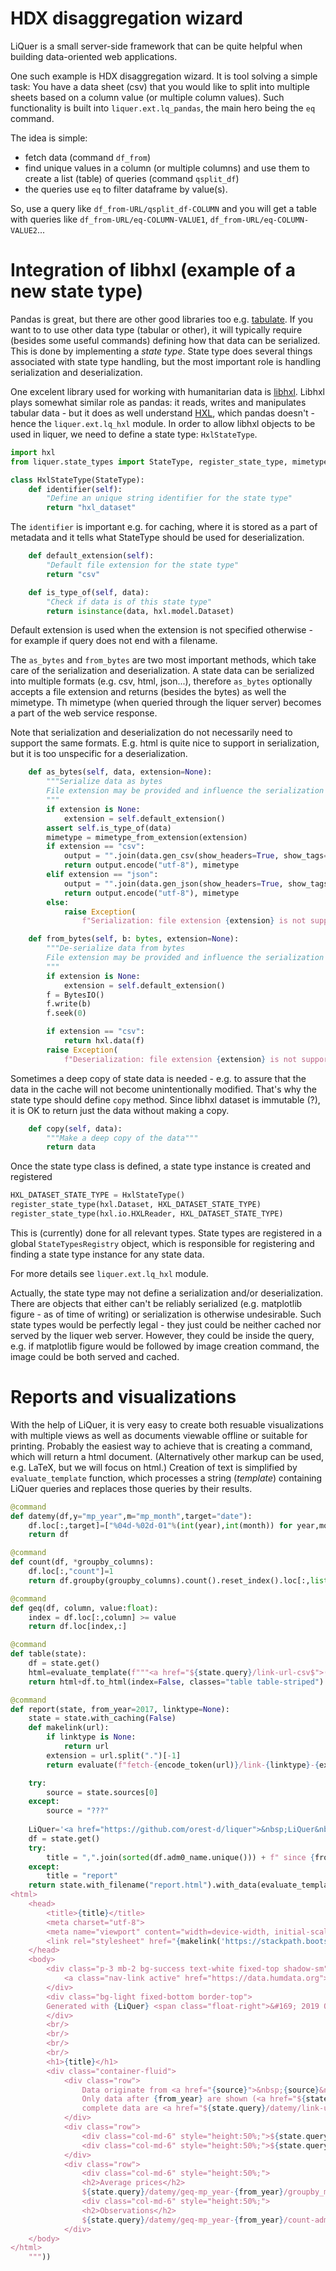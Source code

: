 # HDX disaggregation wizard

LiQuer is a small server-side framework that can be quite helpful
when building data-oriented web applications.

One such example is HDX disaggregation wizard.
It is tool solving a simple task:
You have a data sheet (csv) that you would like to split
into multiple sheets based on a column value (or multiple column
values). Such functionality is built into ``liquer.ext.lq_pandas``,
the main hero being the ``eq`` command.

The idea is simple:
* fetch data (command ``df_from``)
* find unique values in a column (or multiple columns) and use them
to create a list (table) of queries (command ``qsplit_df``)
* the queries use ``eq`` to filter dataframe by value(s).

So, use a query like ``df_from-URL/qsplit_df-COLUMN``
and you will get a table with queries like ``df_from-URL/eq-COLUMN-VALUE1``,
``df_from-URL/eq-COLUMN-VALUE2``...

# Integration of libhxl (example of a new state type)

Pandas is great, but there are other
good libraries too e.g. [tabulate](https://bitbucket.org/astanin/python-tabulate).
If you want to to use other data type (tabular or other),
it will typically require (besides some useful commands) defining how that data can be serialized.
This is done by implementing a *state type*.
State type does several things associated with state type handling,
but the most important role is handling serialization and deserialization.

One excelent library used for working with humanitarian data is
[libhxl](https://github.com/HXLStandard/libhxl-python).
Libhxl plays somewhat similar role as pandas: it reads, writes and manipulates tabular data - but it does as well understand [HXL](http://hxlstandard.org),
which pandas doesn't - hence the ``liquer.ext.lq_hxl`` module.
In order to allow libhxl objects to be used in liquer, 
we need to define a state type: ``HxlStateType``.

```python
import hxl
from liquer.state_types import StateType, register_state_type, mimetype_from_extension

class HxlStateType(StateType):
    def identifier(self):
        "Define an unique string identifier for the state type"
        return "hxl_dataset"
```
The ``identifier`` is important e.g. for caching, 
where it is stored as a part of metadata and it
tells what StateType should be used for deserialization.

```python
    def default_extension(self):
        "Default file extension for the state type"
        return "csv"

    def is_type_of(self, data):
        "Check if data is of this state type"
        return isinstance(data, hxl.model.Dataset)
```
Default extension is used when the extension is not specified otherwise - for example if query does not end with a filename.

The ``as_bytes`` and ``from_bytes`` are two most important methods,
which take care of the serialization and deserialization.
A state data can be serialized into multiple formats (e.g. csv, html, json...), therefore ``as_bytes`` optionally accepts a file extension
and returns (besides the bytes) as well the mimetype.
Th mimetype (when queried through the liquer server) becomes a part of the web service response.

Note that serialization and deserialization do not necessarily need
to support the same formats. E.g. html is quite nice to support
in serialization, but it is too unspecific for a deserialization.

```python
    def as_bytes(self, data, extension=None):
        """Serialize data as bytes
        File extension may be provided and influence the serialization format.
        """
        if extension is None:
            extension = self.default_extension()
        assert self.is_type_of(data)
        mimetype = mimetype_from_extension(extension)
        if extension == "csv":
            output = "".join(data.gen_csv(show_headers=True, show_tags=True))
            return output.encode("utf-8"), mimetype
        elif extension == "json":
            output = "".join(data.gen_json(show_headers=True, show_tags=True))
            return output.encode("utf-8"), mimetype
        else:
            raise Exception(
                f"Serialization: file extension {extension} is not supported by HXL dataset type.")

    def from_bytes(self, b: bytes, extension=None):
        """De-serialize data from bytes
        File extension may be provided and influence the serialization format.
        """
        if extension is None:
            extension = self.default_extension()
        f = BytesIO()
        f.write(b)
        f.seek(0)

        if extension == "csv":
            return hxl.data(f)
        raise Exception(
            f"Deserialization: file extension {extension} is not supported by HXL dataset type.")
```

Sometimes a deep copy of state data is needed - e.g. to assure
that the data in the cache will not become unintentionally
modified. That's why the state type should define ``copy`` method.
Since libhxl dataset is immutable (?), it is OK to return just the data without making a copy. 

```python
    def copy(self, data):
        """Make a deep copy of the data"""
        return data
```

Once the state type class is defined, a state type instance
is created and registered

```python
HXL_DATASET_STATE_TYPE = HxlStateType()
register_state_type(hxl.Dataset, HXL_DATASET_STATE_TYPE)
register_state_type(hxl.io.HXLReader, HXL_DATASET_STATE_TYPE)
```

This is (currently) done for all relevant types.
State types are registered in a global ``StateTypesRegistry``
object, which is responsible for registering and finding a state type
instance for any state data.

For more details see ``liquer.ext.lq_hxl`` module.

Actually, the state type may not define a serialization and/or deserialization. There are objects that either can't be reliably serialized
(e.g. matplotlib figure - as of time of writing)
or serialization is otherwise undesirable. Such state types would be perfectly legal - they just could be neither cached nor served by the liquer web server. However, they could be inside the query, e.g.
if matplotlib figure would be followed by image creation command,
the image could be both served and cached.

# Reports and visualizations

With the help of LiQuer, it is very easy to create both resuable visualizations with multiple views
as well as documents viewable offline or suitable for printing. Probably the easiest way to achieve that
is creating a command, which will return a html document.
(Alternatively other markup can be used, e.g. LaTeX, but we will focus on html.)
Creation of text is simplified by ``evaluate_template`` function, which processes a string (*template*)
containing LiQuer queries and replaces those queries by their results.

```python
@command
def datemy(df,y="mp_year",m="mp_month",target="date"):
    df.loc[:,target]=["%04d-%02d-01"%(int(year),int(month)) for year,month in zip(df[y],df[m])]
    return df

@command
def count(df, *groupby_columns):
    df.loc[:,"count"]=1
    return df.groupby(groupby_columns).count().reset_index().loc[:,list(groupby_columns)+["count"]]

@command
def geq(df, column, value:float):
    index = df.loc[:,column] >= value 
    return df.loc[index,:]

@command
def table(state):
    df = state.get()
    html=evaluate_template(f"""<a href="${state.query}/link-url-csv$">(data)</a> """)
    return html+df.to_html(index=False, classes="table table-striped")

@command
def report(state, from_year=2017, linktype=None):
    state = state.with_caching(False)
    def makelink(url):
        if linktype is None:
            return url
        extension = url.split(".")[-1]
        return evaluate(f"fetch-{encode_token(url)}/link-{linktype}-{extension}").get()

    try:
        source = state.sources[0]
    except:
        source = "???"
    
    LiQuer='<a href="https://github.com/orest-d/liquer">&nbsp;LiQuer&nbsp;</a>'
    df = state.get()
    try:
        title = ",".join(sorted(df.adm0_name.unique())) + f" since {from_year}"
    except:
        title = "report"
    return state.with_filename("report.html").with_data(evaluate_template(f"""
<html>
    <head>
        <title>{title}</title>
        <meta charset="utf-8">
        <meta name="viewport" content="width=device-width, initial-scale=1, shrink-to-fit=no">
        <link rel="stylesheet" href="{makelink('https://stackpath.bootstrapcdn.com/bootstrap/4.3.1/css/bootstrap.min.css')}" integrity="sha384-ggOyR0iXCbMQv3Xipma34MD+dH/1fQ784/j6cY/iJTQUOhcWr7x9JvoRxT2MZw1T" crossorigin="anonymous">
    </head>
    <body>
        <div class="p-3 mb-2 bg-success text-white fixed-top shadow-sm">
            <a class="nav-link active" href="https://data.humdata.org"><img src="{makelink('https://centre.humdata.org/wp-content/uploads/hdx_new_logo_accronym2.png')}" style="height:30px;" alt="HDX"></a>
        </div>
        <div class="bg-light fixed-bottom border-top">
        Generated with {LiQuer} <span class="float-right">&#169; 2019 Orest Dubay</span>
        </div>
        <br/>
        <br/>
        <br/>
        <br/>
        <h1>{title}</h1>
        <div class="container-fluid">
            <div class="row">
                Data originate from <a href="{source}">&nbsp;{source}&nbsp;</a> were processed via a {LiQuer} service.
                Only data after {from_year} are shown (<a href="${state.query}/datemy/geq-mp_year-{from_year}/link-url-csv$">data</a>),
                complete data are <a href="${state.query}/datemy/link-url$">&nbsp;here</a>. 
            </div>
            <div class="row">
                <div class="col-md-6" style="height:50%;">${state.query}/datemy/geq-mp_year-{from_year}/groupby_mean-mp_price-date-cm_name/plotly_chart-xys-date-mp_price-cm_name$</div>
                <div class="col-md-6" style="height:50%;">${state.query}/datemy/geq-mp_year-{from_year}/count-adm1_name/plotly_chart-piexs-count-adm1_name$</div>
            </div>
            <div class="row">
                <div class="col-md-6" style="height:50%;">
                <h2>Average prices</h2>
                ${state.query}/datemy/geq-mp_year-{from_year}/groupby_mean-mp_price-cm_name/table$</div>
                <div class="col-md-6" style="height:50%;">
                <h2>Observations</h2>
                ${state.query}/datemy/geq-mp_year-{from_year}/count-adm1_name/table$</div>
            </div>
    </body>
</html>
    """))
```